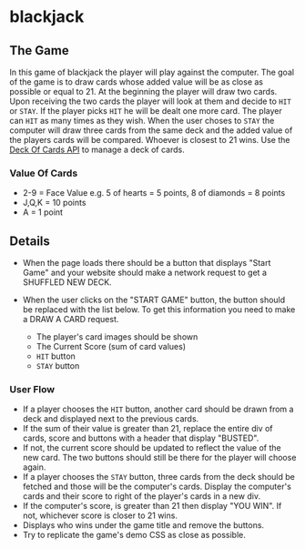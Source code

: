 # blackjack

## The Game
In this game of blackjack the player will play against the computer. The goal of the game is to draw cards whose added value will be as close as possible or equal to 21. At the beginning the player will draw two cards. Upon receiving the two cards the player will look at them and decide to `HIT` or `STAY`. If the player picks `HIT` he will be dealt one more card. The player can `HIT` as many times as they wish. When the user choses to `STAY` the computer will draw three cards from the same deck and the added value of the players cards will be compared. Whoever is closest to 21 wins. Use the [Deck Of Cards API](https://deckofcardsapi.com/) to manage a deck of cards. 

### Value Of Cards
- 2-9 = Face Value e.g. 5 of hearts = 5 points, 8 of diamonds = 8 points
- J,Q,K = 10 points
- A = 1 point

## Details

* When the page loads there should be a button that displays "Start Game" and your website should make a network request to get a SHUFFLED NEW DECK. 

* When the user clicks on the "START GAME" button, the button should be replaced with the list below. To get this information you need to make a DRAW A CARD request. 

  - The player's card images should be shown
  - The Current Score (sum of card values)
  - `HIT` button
  - `STAY` button 
  
### User Flow
* If a player chooses the `HIT` button, another card should be drawn from a deck and displayed next to the previous cards. 
* If the sum of their value is greater than 21, replace the entire div of cards, score and buttons with a header that display "BUSTED".   
* If not, the current score should be updated to reflect the value of the new card. The two buttons should still be there for the player will choose again.
* If a player chooses the `STAY` button, three cards from the deck should be fetched and those will be the computer's cards. Display the computer's cards and their score to right of the player's cards in a new div. 
* If the computer's score, is greater than 21 then display "YOU WIN". If not, whichever score is closer to 21 wins. 
* Displays who wins under the game title and remove the buttons.
* Try to replicate the game's demo CSS as close as possible.
